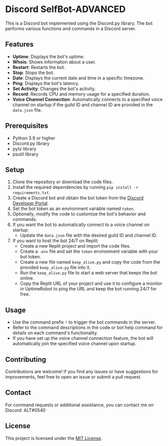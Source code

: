 # Discord SelfBot-ADVANCED

This is a Discord bot implemented using the Discord.py library. The bot performs various functions and commands in a Discord server.

## Features

- **Uptime**: Displays the bot's uptime.
- **Whois**: Shows information about a user.
- **Restart**: Restarts the bot.
- **Stop**: Stops the bot.
- **Date**: Displays the current date and time in a specific timezone.
- **Ping**: Displays the bot's latency.
- **Set Activity**: Changes the bot's activity.
- **Record**: Records CPU and memory usage for a specified duration.
- **Voice Channel Connection**: Automatically connects to a specified voice channel on startup if the guild ID and channel ID are provided in the `data.json` file.

## Prerequisites

- Python 3.9 or higher
- Discord.py library
- pytz library
- psutil library

## Setup

1. Clone the repository or download the code files.
2. Install the required dependencies by running `pip install -r requirements.txt`.
3. Create a Discord bot and obtain the bot token from the [Discord Developer Portal](https://discord.com/developers/applications).
4. Set the bot token as an environment variable named `token`.
5. Optionally, modify the code to customize the bot's behavior and commands.
6. If you want the bot to automatically connect to a voice channel on startup:
   - Update the `data.json` file with the desired guild ID and channel ID.
7. If you want to host the bot 24/7 on Replit:
   - Create a new Replit project and import the code files.
   - Create a `.env` file and set the `token` environment variable with your bot token.
   - Create a new file named `keep_alive.py` and copy the code from the provided `keep_alive.py` file into it.
   - Run the `keep_alive.py` file to start a web server that keeps the bot online.
   - Copy the Replit URL of your project and use it to configure a monitor in UptimeRobot to ping the URL and keep the bot running 24/7 for free.

## Usage

- Use the command prefix `!` to trigger the bot commands in the server.
- Refer to the command descriptions in the code or bot help command for details on each command's functionality.
- If you have set up the voice channel connection feature, the bot will automatically join the specified voice channel upon startup.

## Contributing

Contributions are welcome! If you find any issues or have suggestions for improvements, feel free to open an issue or submit a pull request.

## Contact

For command requests or additional assistance, you can contact me on Discord: ALT#0540

## License

This project is licensed under the [MIT License](LICENSE).
